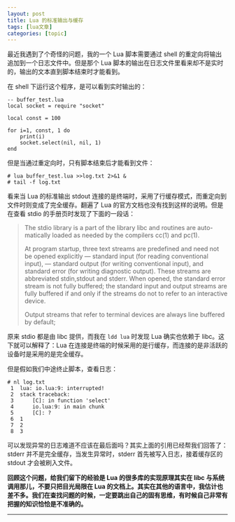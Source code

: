 ```yaml
---
layout: post
title: Lua 的标准输出与缓存  
tags: [lua文章]
categories: [topic]
---
```

最近我遇到了个奇怪的问题，我的一个 Lua 脚本需要通过 shell 的重定向将输出追加到一个日志文件中。但是那个 Lua
脚本的输出在日志文件里看来却不是实时的，输出的文本直到脚本结束时才能看到。

在 shell 下运行这个程序，是可以看到实时输出的：

    
    
    -- buffer_test.lua
    local socket = require "socket"
    
    local const = 100
    
    for i=1, const, 1 do
        print(i)
        socket.select(nil, nil, 1)
    end
    

但是当通过重定向时，只有脚本结束后才能看到文件：

    
    
    # lua buffer_test.lua >>log.txt 2>&1 &
    # tail -f log.txt
    

看来当 Lua 的标准输出 stdout 连接的是终端时，采用了行缓存模式，而重定向到文件时则变成了完全缓存。翻遍了 Lua
的官方文档也没有找到这样的说明。但是在查看 stdio 的手册页时发现了下面的一段话：

> The stdio library is a part of the library libc and routines are auto-
> matically loaded as needed by the compilers cc(1) and pc(1).  
>  
>  At program startup, three text streams are predefined and need not be
> opened explicitly — standard input (for reading conventional input), —
> standard output (for writing conventional input), and standard error (for
> writing diagnostic output). These streams are abbreviated stdin,stdout and
> stderr. When opened, the standard error stream is not fully buffered; the
> standard input and output streams are fully buffered if and only if the
> streams do not to refer to an interactive device.  
>  
>  Output streams that refer to terminal devices are always line buffered by
> default;

原来 stdio 都是由 libc 提供，而我在 `ldd lua` 时发现 Lua 确实也依赖于 libc。这下就可以解释了：Lua
在连接是终端的时候采用的是行缓存，而连接的是非活跃的设备时是采用的是完全缓存。

但是假如我们中途终止脚本，查看日志：

    
    
    # nl log.txt
     1	lua: io.lua:9: interrupted!
     2	stack traceback:
     3		[C]: in function 'select'
     4		io.lua:9: in main chunk
     5		[C]: ?
     6	1
     7	2
     8	3
    

可以发现异常的日志难道不应该在最后面吗？其实上面的引用已经帮我们回答了：stderr 并不是完全缓存，当发生异常时，stderr
首先被写入日志，接着缓存区的 stdout 才会被刷入文件。

**回顾这个问题，给我们留下的经验是 Lua 的很多库的实现原理其实在 libc 与系统调用那儿，不要只把目光局限在 Lua
的文档上。其实在其他的语言中，我估计也差不多。我们在查找问题的时候，一定要跳出自己的固有思维，有时候自己非常有把握的知识恰恰是不准确的。**

* * *